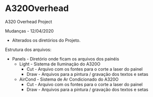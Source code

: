 # A320Overhead
A320 Overhead Project

Mudanças - 12/04/2020

- Alterados os diretórios do Projeto.


Estrutura dos arquivos:

 - Panels - Diretório onde ficam os arquivos dos painéis
      - Light - Sistema de Iluminação do A320O
          - Cut - Arquivo com os fontes para o corte a laser do painel
          - Draw - Arquivos para a pintura / gravação dos textos e setas
      - AirCond - Sistema de Ar Condicionado do A320O
          - Cut - Arquivo com os fontes para o corte a laser do painel
          - Draw - Arquivos para a pintura / gravação dos textos e setas
